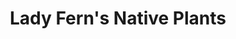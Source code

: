 ---
title: "Lady Fern's Native Plants"
url: /norfolk/lady-ferns-native-plants/
shop: garden centre
---